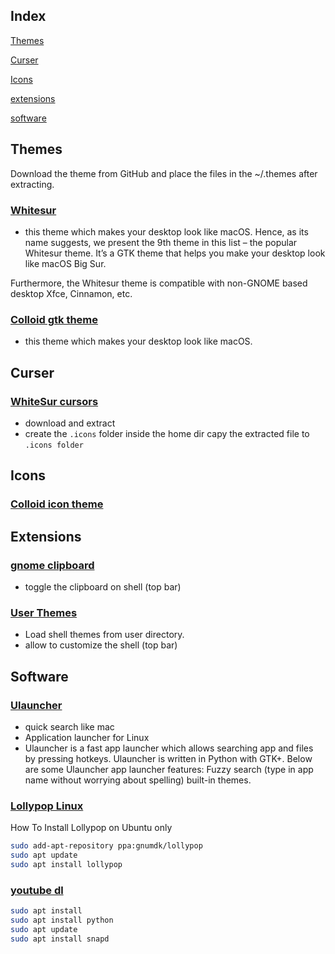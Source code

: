 ## Index

[Themes](#themes)

[Curser](#curser)

[Icons](#icons)

[extensions](#extensions)

[software](#software)

## Themes

Download the theme from GitHub and place the files in the ~/.themes after extracting.

### [Whitesur](https://www.gnome-look.org/p/1403328/)
- this theme which makes your desktop look like macOS. Hence, as its name suggests, we present the 9th theme in this list – the popular Whitesur theme. It’s a GTK theme that helps you make your desktop look like macOS Big Sur.

Furthermore, the Whitesur theme is compatible with non-GNOME based desktop Xfce, Cinnamon, etc.

### [Colloid gtk theme](https://www.gnome-look.org/p/1661959/)
- this theme which makes your desktop look like macOS.

## Curser 

### [WhiteSur cursors](https://www.gnome-look.org/p/1411743/)
- download and extract
- create the `.icons` folder inside the home dir capy the extracted file to `.icons folder`


## Icons

### [Colloid icon theme](https://www.gnome-look.org/p/1661983)


## Extensions

### [gnome clipboard](https://extensions.gnome.org/extension/4422/gnome-clipboard/)
- toggle the clipboard on shell (top bar)

### [User Themes ](https://extensions.gnome.org/extension/19/user-themes/) 
- Load shell themes from user directory.
- allow to customize the shell (top bar)


## Software

### [Ulauncher](https://ulauncher.io/)
- quick search like mac
- Application launcher for Linux
- Ulauncher is a fast app launcher which allows searching app and files by pressing hotkeys. Ulauncher is written in Python with GTK+. Below are some Ulauncher app launcher features: Fuzzy search (type in app name without worrying about spelling) built-in themes.


### [Lollypop Linux](https://wiki.gnome.org/Apps/Lollypop)

How To Install Lollypop on Ubuntu only 

``` sh 
sudo add-apt-repository ppa:gnumdk/lollypop
sudo apt update
sudo apt install lollypop

```

### [youtube dl](https://snapcraft.io/install/youtube-dl/ubuntu#install)

``` sh
sudo apt install
sudo apt install python
sudo apt update
sudo apt install snapd
```